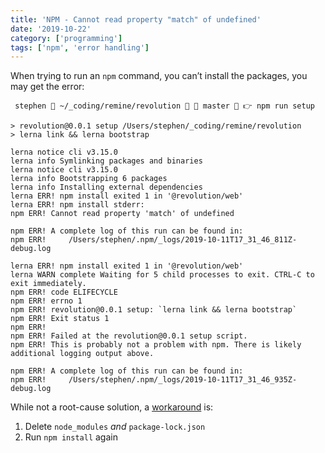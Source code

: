 ```yaml
---
title: 'NPM - Cannot read property "match" of undefined'
date: '2019-10-22'
category: ['programming']
tags: ['npm', 'error handling']
---
```


When trying to run an `npm` command, you can’t install the packages, you may get the error:

```shell
 stephen  ~/_coding/remine/revolution   master  👉 npm run setup

> revolution@0.0.1 setup /Users/stephen/_coding/remine/revolution
> lerna link && lerna bootstrap

lerna notice cli v3.15.0
lerna info Symlinking packages and binaries
lerna notice cli v3.15.0
lerna info Bootstrapping 6 packages
lerna info Installing external dependencies
lerna ERR! npm install exited 1 in '@revolution/web'
lerna ERR! npm install stderr:
npm ERR! Cannot read property 'match' of undefined

npm ERR! A complete log of this run can be found in:
npm ERR!     /Users/stephen/.npm/_logs/2019-10-11T17_31_46_811Z-debug.log

lerna ERR! npm install exited 1 in '@revolution/web'
lerna WARN complete Waiting for 5 child processes to exit. CTRL-C to exit immediately.
npm ERR! code ELIFECYCLE
npm ERR! errno 1
npm ERR! revolution@0.0.1 setup: `lerna link && lerna bootstrap`
npm ERR! Exit status 1
npm ERR!
npm ERR! Failed at the revolution@0.0.1 setup script.
npm ERR! This is probably not a problem with npm. There is likely additional logging output above.

npm ERR! A complete log of this run can be found in:
npm ERR!     /Users/stephen/.npm/_logs/2019-10-11T17_31_46_935Z-debug.log
```

While not a root-cause solution, a [workaround](https://github.com/npm/npm/issues/20954) is:

1. Delete `node_modules` _and_ `package-lock.json`
2. Run `npm install` again
